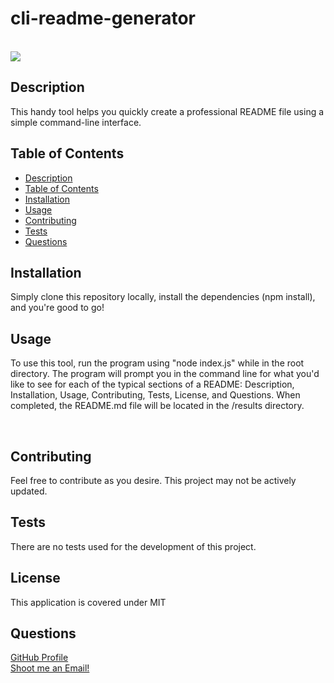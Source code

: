 
# cli-readme-generator
</br>
<img src="https://img.shields.io/badge/license-MIT-blue)"/>
<br />


## Description
This handy tool helps you quickly create a professional README file using a simple command-line interface.
</br>

## Table of Contents

* [Description](#description)
* [Table of Contents](#table-of-contents)
* [Installation](#installation)
* [Usage](#usage)
* [Contributing](#contributing)
* [Tests](#tests)
* [Questions](#questions)


## Installation
Simply clone this repository locally, install the dependencies (npm install), and you're good to go!
</br>

## Usage
To use this tool, run the program using "node index.js" while in the root directory. The program will prompt you in the command line for what you'd like to see for each of the typical sections of a README: Description, Installation, Usage, Contributing, Tests, License, and Questions. When completed, the README.md file will be located in the /results directory.

</br>

## Contributing
Feel free to contribute as you desire. This project may not be actively updated.
</br>

## Tests
There are no tests used for the development of this project.
</br>

## License
This application is covered under MIT
</br>

## Questions
[GitHub Profile](https://github.com/alexo-a)
</br>
[Shoot me an Email!](a.ostrowski.11@gmail.com)
